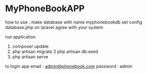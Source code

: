 MyPhoneBookAPP
==============
how to use :
make database with name myphonebookdb
set config database.php on laravel agree with your system

run application

1. composer update 
2. php artisan migrate
2  php artisan db:seed
3. php artisan serve

to login app 
email : admin@phonebook.com
password : admin




